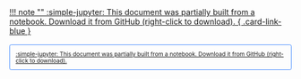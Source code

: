 <a href="https://github.com/lucaslrodri/jupyter-tikz/blob/main/GettingStarted.ipynb" target="_blank" class="card-link-blue">
!!! note ""
    :simple-jupyter: This document was partially built from a notebook. Download it from GitHub (right-click to download).
    { .card-link-blue }
</a>


<a style="display: block; padding: 0.64rem; background-color: var(--md-admonition-bg-color); border: .075rem solid #448aff; border-radius: .2rem; box-shadow: var(--md-shadow-z1); font-size: .64rem; margin: 1.5625em 0; transition: box-shadow 125ms;" href="https://github.com/lucaslrodri/jupyter-tikz/blob/main/GettingStarted.ipynb" target="_blank">
    :simple-jupyter: This document was partially built from a notebook. Download it from GitHub (right-click to download).
</a>